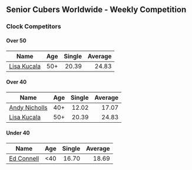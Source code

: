 ## Senior Cubers Worldwide - Weekly Competition
### Clock Competitors

#### Over 50

| Name | Age | Single | Average |
| -- | :--: | --: | --: |
| [Lisa Kucala](../../persons/lisa_kucala/clock.md) | 50+ | 20.39 | 24.83 |

#### Over 40

| Name | Age | Single | Average |
| -- | :--: | --: | --: |
| [Andy Nicholls](../../persons/andy_nicholls/clock.md) | 40+ | 12.02 | 17.07 |
| [Lisa Kucala](../../persons/lisa_kucala/clock.md) | 50+ | 20.39 | 24.83 |

#### Under 40

| Name | Age | Single | Average |
| -- | :--: | --: | --: |
| [Ed Connell](../../persons/ed_connell/clock.md) | <40 | 16.70 | 18.69 |


<!-- Global site tag (gtag.js) - Google Analytics -->
<script async src="https://www.googletagmanager.com/gtag/js?id=UA-86348435-3"></script>
<script>window.dataLayer = window.dataLayer || []; function gtag() {dataLayer.push(arguments);} gtag('js', new Date()); gtag('config', 'UA-86348435-3');</script>
